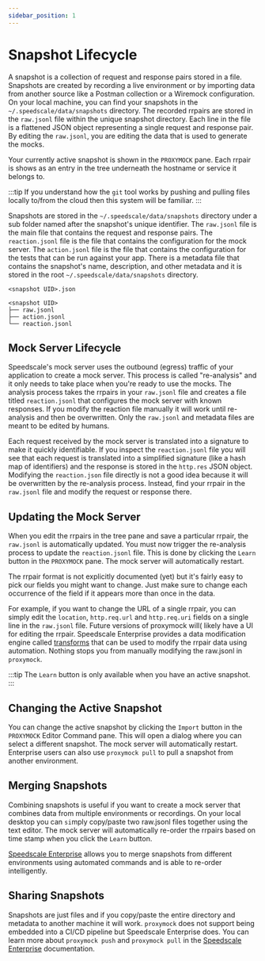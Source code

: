 ```yaml
---
sidebar_position: 1
---
```


# Snapshot Lifecycle

A snapshot is a collection of request and response pairs stored in a file. Snapshots are created by recording a live environment or by importing data from another source like a Postman collection or a Wiremock configuration. On your local machine, you can find your snapshots in the `~/.speedscale/data/snapshots` directory. The recorded rrpairs are stored in the `raw.jsonl` file within the unique snapshot directory. Each line in the file is a flattened JSON object representing a single request and response pair. By editing the `raw.jsonl`, you are editing the data that is used to generate the mocks.

Your currently active snapshot is shown in the `PROXYMOCK` pane. Each rrpair is shows as an entry in the tree underneath the hostname or service it belongs to.

:::tip
If you understand how the `git` tool works by pushing and pulling files locally to/from the cloud then this system will be familiar.
:::

Snapshots are stored in the `~/.speedscale/data/snapshots` directory under a sub folder named after the snapshot's unique identifier. The `raw.jsonl` file is the main file that contains the request and response pairs. The `reaction.jsonl` file is the file that contains the configuration for the mock server. The `action.jsonl` file is the file that contains the configuration for the tests that can be run against your app. There is a metadata file that contains the snapshot's name, description, and other metadata and it is stored in the root `~/.speedscale/data/snapshots` directory.

```
<snapshot UID>.json

<snapshot UID>
├── raw.jsonl
├── action.jsonl
└── reaction.jsonl
```

## Mock Server Lifecycle

Speedscale's mock server uses the outbound (egress) traffic of your application to create a mock server. This process is called "re-analysis" and it only needs to take place when you're ready to use the mocks. The analysis process takes the rrpairs in your `raw.jsonl` file and creates a file titled `reaction.jsonl` that configures the mock server with known responses. If you modify the reaction file manually it will work until re-analysis and then be overwritten. Only the `raw.jsonl` and metadata files are meant to be edited by humans.

Each request received by the mock server is translated into a signature to make it quickly identifiable. If you inspect the `reaction.jsonl` file you will see that each request is translated into a simplified signature (like a hash map of identifiers) and the response is stored in the `http.res` JSON object.  Modifying the `reaction.json` file directly is not a good idea because it will be overwritten by the re-analysis process. Instead, find your rrpair in the `raw.jsonl` file and modify the request or response there.

## Updating the Mock Server

When you edit the rrpairs in the tree pane and save a particular rrpair, the `raw.jsonl` is automatically updated. You must now trigger the re-analysis process to update the `reaction.jsonl` file. This is done by clicking the `Learn` button in the `PROXYMOCK` pane. The mock server will automatically restart.

The rrpair format is not explicitly documented (yet) but it's fairly easy to pick our fields you might want to change. Just make sure to change each occurrence of the field if it appears more than once  in the data.

For example, if you want to change the URL of a single rrpair, you can simply edit the `location`, `http.req.url` and `http.req.uri` fields on a single line in the `raw.jsonl` file. Future versions of proxymock will( likely have a UI for editing the rrpair. Speedscale Enterprise provides a data modification engine called [transforms](../../transform/overview.md) that can be used to modify the rrpair data using automation. Nothing stops you from manually modifying the raw.jsonl in `proxymock`.

:::tip
The `Learn` button is only available when you have an active snapshot.
:::

## Changing the Active Snapshot

You can change the active snapshot by clicking the `Import` button in the `PROXYMOCK` Editor Command pane. This will open a dialog where you can select a different snapshot. The mock server will automatically restart. Enterprise users can also use `proxymock pull` to pull a snapshot from another environment.

## Merging Snapshots

Combining snapshots is useful if you want to create a mock server that combines data from multiple environments or recordings. On your local desktop you can `si`mply copy/paste two raw.jsonl files together using the text editor. The mock server will automatically re-order the rrpairs based on time stamp when you click the `Learn` button.

[Speedscale Enterprise](https://speedscale.com/enterprise/) allows you to merge snapshots from different environments using automated commands and is able to re-order intelligently.

## Sharing Snapshots

Snapshots are just files and if you copy/paste the entire directory and metadata to another machine it will work. `proxymock` does not support being embedded into a CI/CD pipeline but Speedscale Enterprise does. You can learn more about `proxymock push` and `proxymock pull` in the [Speedscale Enterprise](../../intro.md) documentation.